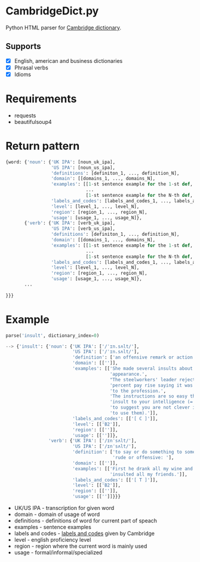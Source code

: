 # CambridgeDict.py
Python HTML parser for [Cambridge dictionary](https://dictionary.cambridge.org/).

## Supports
* [x] English, american and business dictionaries 
* [x] Phrasal verbs
* [x] Idioms

# Requirements
* requests
* beautifulsoup4

# Return pattern
```python
{word: {'noun': {'UK IPA': [noun_uk_ipa],
                 'US IPA': [noun_us_ipa],
                 'definitions': [definiton_1, ..., definition_N],
                 'domain': [[domains_1, ..., domains_N],
                 'examples': [[1-st sentence example for the 1-st def, ..., N-th sentence example for the 1-st def],
                              ...
                              [1-st sentence example for the N-th def, ..., N-th sentence example for the N-th def]],
                 'labels_and_codes': [labels_and_codes_1, ..., labels_and_codes_N],
                 'level': [level_1, ..., level_N],
                 'region': [region_1, ..., region_N],
                 'usage': [usage_1, ..., usage_N]},
       {'verb': {'UK IPA': [verb_uk_ipa],
                 'US IPA': [verb_us_ipa],
                 'definitions': [definiton_1, ..., definition_N],
                 'domain': [[domains_1, ..., domains_N],
                 'examples': [[1-st sentence example for the 1-st def, ..., N-th sentence example for the 1-st def],
                              ...
                              [1-st sentence example for the N-th def, ..., N-th sentence example for the N-th def]],
                 'labels_and_codes': [labels_and_codes_1, ..., labels_and_codes_N],
                 'level': [level_1, ..., level_N],
                 'region': [region_1, ..., region_N],
                 'usage': [usage_1, ..., usage_N]},
       ...
                  
}}}
```
# Example

```python
parse('insult', dictionary_index=0)

--> {'insult': {'noun': {'UK IPA': ['/ˈɪn.sʌlt/'],
                         'US IPA': ['/ˈɪn.sʌlt/'],
                         'definition': ['an offensive remark or action: '],
                         'domain': [['']],
                         'examples': [['She made several insults about my '
                                       'appearance.',
                                       "The steelworkers' leader rejected the two "
                                       'percent pay rise saying it was an insult '
                                       'to the profession.',
                                       'The instructions are so easy they are an '
                                       'insult to your intelligence (= they seem '
                                       'to suggest you are not clever if you need '
                                       'to use them).']],
                         'labels_and_codes': [['[ C ]']],
                         'level': [['B2']],
                         'region': [['']],
                         'usage': [['']]},
                'verb': {'UK IPA': ['/ɪnˈsʌlt/'],
                         'US IPA': ['/ɪnˈsʌlt/'],
                         'definition': ['to say or do something to someone that is '
                                        'rude or offensive: '],
                         'domain': [['']],
                         'examples': [['First he drank all my wine and then he '
                                       'insulted all my friends.']],
                         'labels_and_codes': [['[ T ]']],
                         'level': [['B2']],
                         'region': [['']],
                         'usage': [['']]}}}
```
* UK/US IPA - transcription for given word  
* domain - domain of usage of word
* definitions - definitions of word for current part of speach
* examples - sentence examples
* labels and codes - [labels and codes](https://dictionary.cambridge.org/help/codes.html) given by Cambridge
* level - english proficiency level
* region - region where the current word is mainly used
* usage - formal/informal/specialized
